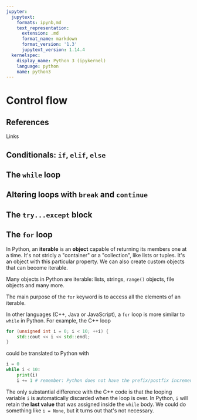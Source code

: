 ```yaml
---
jupyter:
  jupytext:
    formats: ipynb,md
    text_representation:
      extension: .md
      format_name: markdown
      format_version: '1.3'
      jupytext_version: 1.14.4
  kernelspec:
    display_name: Python 3 (ipykernel)
    language: python
    name: python3
---
```


# Control flow


## References


Links


## Conditionals: `if`, `elif`, `else`


## The `while` loop


## Altering loops with `break` and `continue`


## The `try...except` block


## The `for` loop


In Python, an **iterable** is an **object** capable of returning its members one at a time. It's not stricly a "container" or a "collection", like lists or tuples. It's an object with this particular property. We can also create custom objects that can become iterable.

Many objects in Python are iterable: lists, strings, `range()` objects, file objects and many more.

The main purpose of the `for` keyword is to access all the elements of an iterable.

<!-- #region -->
In other languages (C++, Java or JavaScript), a `for` loop is more similar to `while` in Python. For example, the C++ loop

```cpp
for (unsigned int i = 0; i < 10; ++i) {
    std::cout << i << std::endl;
}
```

could be translated to Python with

```python
i = 0
while i < 10:
    print(i)
    i += 1 # remember: Python does not have the prefix/postfix increment (++) operator
```

The only substantial difference with the C++ code is that the looping variable `i` is automatically discarded when the loop is over. In Python, `i` will retain the **last value** that was assigned inside the `while` body. We could do something like `i = None`, but it turns out that's not necessary.

<!-- #endregion -->

```python

```
